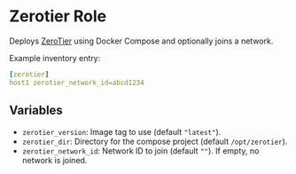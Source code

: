# Zerotier Role

Deploys [ZeroTier](https://www.zerotier.com/) using Docker Compose and optionally joins a network.

Example inventory entry:

```yaml
[zerotier]
host1 zerotier_network_id=abcd1234
```

## Variables

- `zerotier_version`: Image tag to use (default `"latest"`).
- `zerotier_dir`: Directory for the compose project (default `/opt/zerotier`).
- `zerotier_network_id`: Network ID to join (default `""`). If empty, no network is joined.
